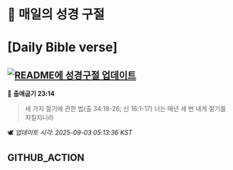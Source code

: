 # 🙏 매일의 성경 구절
# [Daily Bible verse]
## [![README에 성경구절 업데이트](https://github.com/DONGSUKA/first_test/actions/workflows/update-readme-bible.yml/badge.svg)](https://github.com/DONGSUKA/first_test/actions/workflows/update-readme-bible.yml)
<!-- START_BIBLE_VERSE -->
📖 **출애굽기 23:14**
> 세 가지 절기에 관한 법(출 34:18-26; 신 16:1-17) 너는 매년 세 번 내게 절기를 지킬지니라

🕊️ _업데이트 시각: 2025-09-03 05:13:36 KST_
  <!-- END_BIBLE_VERSE -->
## GITHUB_ACTION
